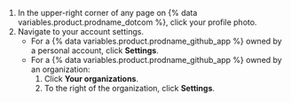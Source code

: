 1. In the upper-right corner of any page on {% data variables.product.prodname_dotcom %}, click your profile photo.
1. Navigate to your account settings.
   - For a {% data variables.product.prodname_github_app %} owned by a personal account, click **Settings**.
   - For a {% data variables.product.prodname_github_app %} owned by an organization:
     1. Click **Your organizations**.
     1. To the right of the organization, click **Settings**.
